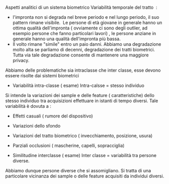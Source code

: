 Aspetti analitici di un sistema biometrico
Variabilità temporale del tratto  :
- l'impronta non si degrada nel breve periodo e nel lungo periodo, il suo pattern rimane visibile. 
	Le persone di età giovane in generale hanno un ottima qualità dell'impronta ( ovviamente ci sono degli outlier, ad esempio persone che fanno particolari lavori) , le persone anziane in generale hanno una qualità dell'impronta più bassa.
- Il volto rimane "simile" entro un paio danni. Abbiamo una degradazione molto alta se parliamo di decenni, degradazione dei tratti biometrici. Tutta via tale degradazione consente di mantenere una maggiore privacy.

Abbiamo delle problematiche sia intraclasse che inter classe, esse devono essere risolte dai sistemi biometrici

- Variabilità intra-classe ( esame)
Intra-calsse = stesso individuo

Si intende la variazioni dei sample e delle feature ( caratteristiche) dello stesso individuo tra acquisizioni effettuare in istanti di tempo diversi.
Tale variabilità è dovuta a :
- Effetti casuali ( rumore del dispositivo)
- Variazioni dello sfondo
- Variazioni del tratto biometrico ( invecchiamento, posizione, usura)
- Parziali occlusioni ( mascherine, capelli, sopracciglia)


- Similitudine interclasse ( esame)
Inter classe = variabilità tra persone diverse.

Abbiamo dunque persone diverse che si assomigliano. Si tratta di una particolare vicinanza dei sample o delle feature acquisiti da individui diversi.